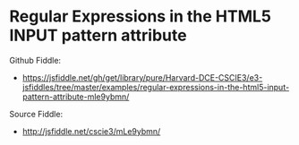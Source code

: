 # Regular Expressions in the HTML5 INPUT pattern attribute

Github Fiddle:
- https://jsfiddle.net/gh/get/library/pure/Harvard-DCE-CSCIE3/e3-jsfiddles/tree/master/examples/regular-expressions-in-the-html5-input-pattern-attribute-mle9ybmn/

Source Fiddle:
- http://jsfiddle.net/cscie3/mLe9ybmn/

